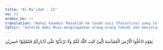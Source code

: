 ```yaml
---
title: "Al-Ma'idah - 21"
no: 21
arabic_no: ٢١
translation: "Wahai kaumku! Masuklah ke tanah suci (Palestina) yang telah ditentukan Allah bagimu, dan janganlah kamu berbalik ke belakang (karena takut kepada musuh), nanti kamu menjadi orang yang rugi."
tafsir: "Setelah Nabi Musa mengingatkan orang-orang Yahudi dan menjelaskan nikmat-nikmat itu, kemudian memerintahkan mereka agar berani menghadapi musuh-musuh Allah dengan janji, bahwa Allah akan menolong mereka. Perintah Nabi Musa itu ialah mereka harus memasuki tanah suci Kanaan (Palestina) dan berdiam di negeri yang telah dijanjikan dan ditetapkan Allah untuk menjadi tempat tinggal mereka.\n\nMenurut riwayat Ibnu 'Asakir dari Mu'adz bin Jabal bahwa tanah suci itu di antara sungai Tigris dengan sungai Furat. Tanah itu disebut suci karena telah sekian banyak nabi menempatinya yang senantiasa mengajak kepada agama Tauhid, karenanya tanah itu bersih dari patung-patung dan kepercayaan yang sesat. Dan Nabi Musa melarang mereka murtad kembali menyembah berhala dan membuat keonaran dalam masyarakat dengan berbuat kezaliman dan mengikuti hawa nafsu. Jika mereka tidak mematuhi ketentuan itu mereka akan rugi, karena nikmat-nikmat yang telah diberikan kepada mereka itu akan dicabut kembali dan dibatalkan."
---
```

يٰقَوْمِ ادْخُلُوا الْاَرْضَ الْمُقَدَّسَةَ الَّتِيْ كَتَبَ اللّٰهُ لَكُمْ وَلَا تَرْتَدُّوْا عَلٰٓى اَدْبَارِكُمْ فَتَنْقَلِبُوْا خٰسِرِيْنَ